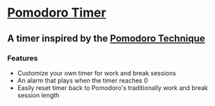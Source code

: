 ﻿# [Pomodoro Timer](http://tobychow.github.io/pomo)

## A timer inspired by the [Pomodoro Technique](https://en.wikipedia.org/wiki/Pomodoro_Technique)

### Features
- Customize your own timer for work and break sessions
- An alarm that plays when the timer reaches 0
- Easily reset timer back to Pomodoro's traditionally work and break session length
